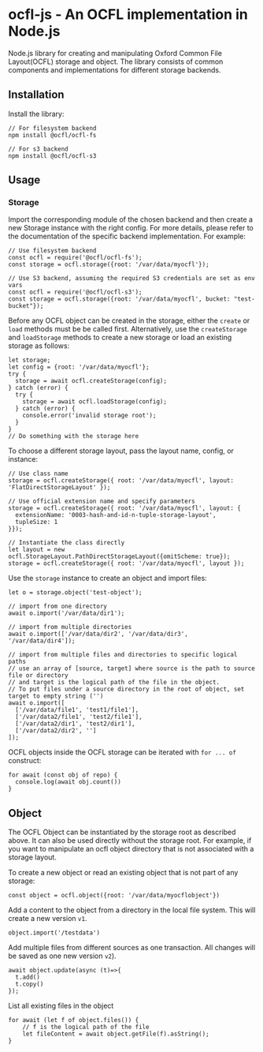# ocfl-js - An OCFL implementation in Node.js
Node.js library for creating and manipulating Oxford Common File Layout(OCFL) storage and object.
The library consists of common components and implementations for different storage backends.

## Installation

Install the library:

    // For filesystem backend
    npm install @ocfl/ocfl-fs

    // For s3 backend
    npm install @ocfl/ocfl-s3

## Usage

### Storage

Import the corresponding module of the chosen backend and then create a new Storage instance with the right config. For more details, please refer to the documentation of the specific backend implementation. For example:

    // Use filesystem backend
    const ocfl = require('@ocfl/ocfl-fs');
    const storage = ocfl.storage({root: '/var/data/myocfl'});

    // Use S3 backend, assuming the required S3 credentials are set as env vars
    const ocfl = require('@ocfl/ocfl-s3');
    const storage = ocfl.storage({root: '/var/data/myocfl', bucket: "test-bucket"});

Before any OCFL object can be created in the storage, either the `create` or `load` methods must be be called first.
Alternatively, use the `createStorage` and `loadStorage` methods to create a new storage or load an existing storage as follows:
    
    let storage;
    let config = {root: '/var/data/myocfl'};
    try {
      storage = await ocfl.createStorage(config);
    } catch (error) {
      try {
        storage = await ocfl.loadStorage(config);
      } catch (error) {
        console.error('invalid storage root');
      }
    }
    // Do something with the storage here

To choose a different storage layout, pass the layout name, config, or instance:

    // Use class name
    storage = ocfl.createStorage({ root: '/var/data/myocfl', layout: 'FlatDirectStorageLayout' });
    
    // Use official extension name and specify parameters
    storage = ocfl.createStorage({ root: '/var/data/myocfl', layout: { 
      extensionName: '0003-hash-and-id-n-tuple-storage-layout',
      tupleSize: 1
    }});
    
    // Instantiate the class directly
    let layout = new ocfl.StorageLayout.PathDirectStorageLayout({omitScheme: true});
    storage = ocfl.createStorage({ root: '/var/data/myocfl', layout });

Use the `storage` instance to create an object and import files:

    let o = storage.object('test-object');

    // import from one directory
    await o.import('/var/data/dir1');

    // import from multiple directories
    await o.import(['/var/data/dir2', '/var/data/dir3', '/var/data/dir4']);

    // import from multiple files and directories to specific logical paths
    // use an array of [source, target] where source is the path to source file or directory
    // and target is the logical path of the file in the object. 
    // To put files under a source directory in the root of object, set target to empty string ('')
    await o.import([
      ['/var/data/file1', 'test1/file1'],
      ['/var/data2/file1', 'test2/file1'],
      ['/var/data2/dir1', 'test2/dir1'],
      ['/var/data2/dir2', '']
    ]);

OCFL objects inside the OCFL storage can be iterated with `for ... of` construct:

    for await (const obj of repo) { 
      console.log(await obj.count())
    }


## Object

The OCFL Object can be instantiated by the storage root as described above. It can also be used directly without
the storage root. For example, if you want to manipulate an ocfl object directory that is not associated with a storage layout.

To create a new object or read an existing object that is not part of any storage:

    const object = ocfl.object({root: '/var/data/myocflobject'})

Add a content to the object from a directory in the local file system. This will create a new version `v1`.

    object.import('/testdata')

Add multiple files from different sources as one transaction. All changes will be saved as one new version `v2`).

    await object.update(async (t)=>{
      t.add()
      t.copy()
    });

List all existing files in the object

    for await (let f of object.files()) {
        // f is the logical path of the file
        let fileContent = await object.getFile(f).asString();
    }


